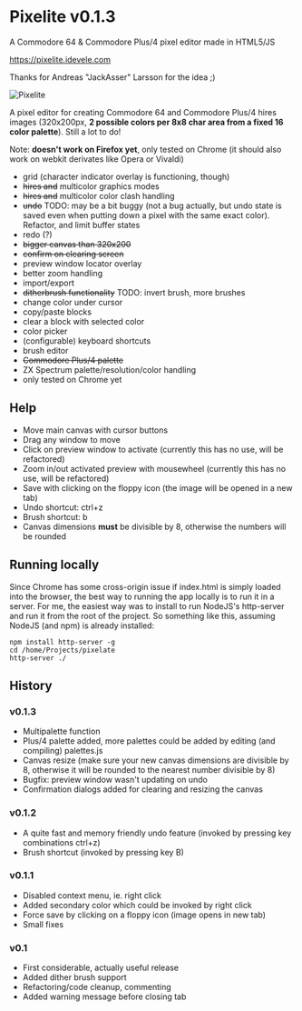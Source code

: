 # Pixelite v0.1.3
A Commodore 64 & Commodore Plus/4 pixel editor made in HTML5/JS

https://pixelite.idevele.com

Thanks for Andreas "JackAsser" Larsson for the idea ;)

![Pixelite](https://i.imgur.com/ymENzfl.png)

A pixel editor for creating Commodore 64 and Commodore Plus/4 hires images (320x200px, **2 possible colors per 8x8 char area from a fixed 16 color palette**). Still a lot to do!

Note: **doesn't work on Firefox yet**, only tested on Chrome (it should also work on webkit derivates like Opera or Vivaldi)

- grid (character indicator overlay is functioning, though)
- ~~hires and~~ multicolor graphics modes
- ~~hires and~~ multicolor color clash handling
- ~~undo~~ TODO: may be a bit buggy (not a bug actually, but undo state is saved even when putting down a pixel with the same exact color). Refactor, and limit buffer states
- redo (?)
- ~~bigger canvas than 320x200~~
- ~~confirm on clearing screen~~
- preview window locator overlay
- better zoom handling
- import/export
- ~~ditherbrush functionality~~ TODO: invert brush, more brushes
- change color under cursor
- copy/paste blocks
- clear a block with selected color
- color picker
- (configurable) keyboard shortcuts
- brush editor
- ~~Commodore Plus/4 palette~~
- ZX Spectrum palette/resolution/color handling
- only tested on Chrome yet

## Help

- Move main canvas with cursor buttons
- Drag any window to move
- Click on preview window to activate (currently this has no use, will be refactored)
- Zoom in/out activated preview with mousewheel (currently this has no use, will be refactored)
- Save with clicking on the floppy icon (the image will be opened in a new tab)
- Undo shortcut: ctrl+z
- Brush shortcut: b
- Canvas dimensions **must** be divisible by 8, otherwise the numbers will be rounded

## Running locally

Since Chrome has some cross-origin issue if index.html is simply loaded into the browser, the best way to running the app locally is to run it in a server. For me, the easiest way was to install to run NodeJS's http-server and run it from the root of the project. So something like this, assuming NodeJS (and npm) is already installed:

~~~
npm install http-server -g
cd /home/Projects/pixelate
http-server ./
~~~

## History

### v0.1.3

- Multipalette function
- Plus/4 palette added, more palettes could be added by editing (and compiling) palettes.js
- Canvas resize (make sure your new canvas dimensions are divisible by 8, otherwise it will be rounded to the nearest number divisible by 8)
- Bugfix: preview window wasn't updating on undo
- Confirmation dialogs added for clearing and resizing the canvas

### v0.1.2

- A quite fast and memory friendly undo feature (invoked by pressing key combinations ctrl+z)
- Brush shortcut (invoked by pressing key B)

### v0.1.1

- Disabled context menu, ie. right click
- Added secondary color which could be invoked by right click
- Force save by clicking on a floppy icon (image opens in new tab)
- Small fixes

### v0.1

- First considerable, actually useful release
- Added dither brush support
- Refactoring/code cleanup, commenting
- Added warning message before closing tab